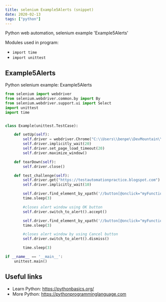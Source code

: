 ```yaml
---
title: selenium Example5Alerts (snippet)
date: 2020-02-13
tags: ["python"]
---
```

Python web automation, selenium example 'Example5Alerts'


Modules used in program: 
* `import time`
* `import unittest`

## Example5Alerts

Python selenium example: Example5Alerts

```python
from selenium import webdriver
from selenium.webdriver.common.by import By
from selenium.webdriver.support.ui import Select
import unittest
import time


class Example(unittest.TestCase):

    def setUp(self):
        self.driver = webdriver.Chrome("C:\\Users\\benpe\\DevMountain\\testing-resources\\chromedriver.exe")
        self.driver.implicitly_wait(20)
        self.driver.set_page_load_timeout(20)
        self.driver.maximize_window()

    def tearDown(self):
        self.driver.close()

    def test_challenge(self):
        self.driver.get("https://testautomationpractice.blogspot.com")
        self.driver.implicitly_wait(10)

        self.driver.find_element_by_xpath('//button[@onclick="myFunction()"]').click()
        time.sleep(3)

        #closes alert window using OK button
        self.driver.switch_to_alert().accept()

        self.driver.find_element_by_xpath('//button[@onclick="myFunction()"]').click()
        time.sleep(3)

        #closes alert window by using Cancel button
        self.driver.switch_to_alert().dismiss()

        time.sleep(3)

if __name__ == '__main__':
    unittest.main()


```

## Useful links

- Learn Python: https://pythonbasics.org/
- More Python: https://pythonprogramminglanguage.com
